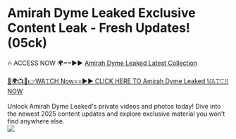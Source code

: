 # Amirah Dyme Leaked Exclusive Content Leak - Fresh Updates! (05ck)

🔥 ACCESS NOW 🌍==►► <a href="https://tinyurl.com/kvy9nzfs" rel="nofollow">Amirah Dyme Leaked Latest Collection</a>
<br><br>
[🔴🌍📺📱👉WA𝚃CH Now==►► CLICK HERE TO Amirah Dyme Leaked 𝚆𝙰𝚃𝙲𝙷 NOW](https://tinyurl.com/kvy9nzfs)
<br><br>
Unlock Amirah Dyme Leaked's private videos and photos today! Dive into the newest 2025 content updates and explore exclusive material you won’t find anywhere else.
<br>
<a href="https://tinyurl.com/kvy9nzfs" rel="nofollow" data-target="animated-image.originalLink"><img src="https://camo.githubusercontent.com/8a4f000d20f83aca3bf7ec5f350d767afa0574a8a352519fd8cfa583a6f93a33/68747470733a2f2f692e696d6775722e636f6d2f644a486b345a712e676966" data-canonical-src="https://i.imgur.com/dJHk4Zq.gif" style="max-width: 100%; display: inline-block;" data-target="animated-image.originalImage"></a>
<br>
